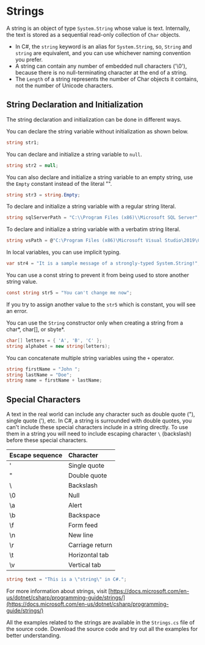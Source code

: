 ﻿---
PermaID: 100004
Name: Strings
---

# Strings

A string is an object of type `System.String` whose value is text. Internally, the text is stored as a sequential read-only collection of `Char` objects. 

 - In C#, the `string` keyword is an alias for `System.String`, so, `String` and `string` are equivalent, and you can use whichever naming convention you prefer.
 - A string can contain any number of embedded null characters ('\0'), because there is no null-terminating character at the end of a string. 
 - The `Length` of a string represents the number of Char objects it contains, not the number of Unicode characters.

## String Declaration and Initialization

The string declaration and initialization can be done in different ways.

You can declare the string variable without initialization as shown below.

```csharp
string str1;
```

You can declare and initialize a string variable to `null`.

```csharp
string str2 = null;
```

You can also declare and initialize a string variable to an empty string, use the `Empty` constant instead of the literal "".

```csharp
string str3 = string.Empty;
```

To declare and initialize a string variable with a regular string literal.

```csharp
string sqlServerPath = "C:\\Program Files (x86)\\Microsoft SQL Server";
```

To declare and initialize a string variable with a verbatim string literal.

```csharp
string vsPath = @"C:\Program Files (x86)\Microsoft Visual Studio\2019\Community";
```

In local variables, you can use implicit typing.

```csharp
var str4 = "It is a sample message of a strongly-typed System.String!";
```

You can use a const string to prevent it from being used to store another string value.

```csharp
const string str5 = "You can't change me now";
```

If you try to assign another value to the `str5` which is constant, you will see an error.

You can use the `String` constructor only when creating a string from a char*, char[], or sbyte*. 

```csharp
char[] letters = { 'A', 'B', 'C' };
string alphabet = new string(letters);
```

You can concatenate multiple string variables using the `+` operator.

```csharp
string firstName = "John ";
string lastName = "Doe";
string name = firstName + lastName;
```

## Special Characters

A text in the real world can include any character such as double quote ("), single quote ('), etc. In C#, a string is surrounded with double quotes, you can't include these special characters include in a string directly. To use them in a string you will need to include escaping character `\` (backslash) before these special characters.

| Escape sequence   | Character       |
|:------------------|:----------------|
| \'                | Single quote    |
| \"                | Double quote    |
| \\                | Backslash       |
| \0                | Null            |
| \a                | Alert           |
| \b                | Backspace       |
| \f                | Form feed       |
| \n                | New line        |
| \r                | Carriage return |
| \t                | Horizontal tab  |
| \v                | Vertical tab    |

```csharp
string text = "This is a \"string\" in C#.";
```

For more information about strings, visit [https://docs.microsoft.com/en-us/dotnet/csharp/programming-guide/strings/](https://docs.microsoft.com/en-us/dotnet/csharp/programming-guide/strings/)

All the examples related to the strings are available in the `Strings.cs` file of the source code. Download the source code and try out all the examples for better understanding.
